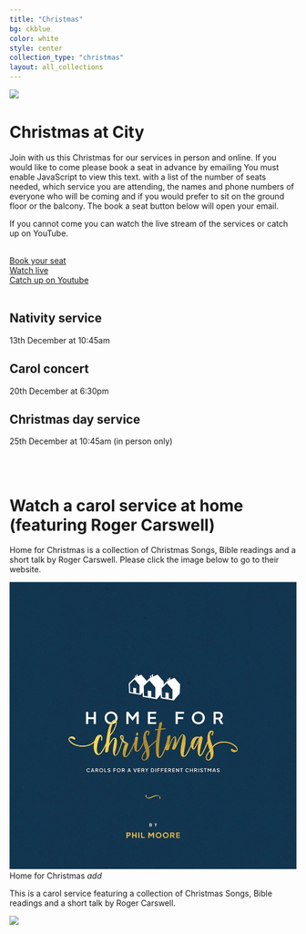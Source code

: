 ```yaml
---
title: "Christmas"
bg: ckblue
color: white
style: center
collection_type: "christmas"
layout: all_collections
---
```


<div class="hero-image-max">
  <img src="{{ 'img/christmas/happy_xmas.jpg' | relative_url }}">
</div>

# Christmas at City
Join with us this Christmas for our services in person and online. If you would like to come please book a seat in advance by emailing <script>contact1("office","cecleeds",10,"?Subject=Seat reservation&Body=Hi%0D%0D%0ASeat reservation%0D%0A==============%0D%0D%0ADate attending church service:%0D%0AMorning or Evening:%0D%0ANumber of seats required:%0D%0ADo you prefer the ground floor, the balcony or no preference:%0D%0D%0AList of first name(s), last name(s) %26 phone number(s) of those coming to the service:")</script><noscript>You must enable JavaScript to view this text.</noscript> with a list of the number of seats needed, which service you are attending, the names and phone numbers of everyone who will be coming and if you would prefer to sit on the ground floor or the balcony. The book a seat button below will open your email.

If you cannot come you can watch the live stream of the services or catch up on YouTube.

<br>
<div class="row btnlinks">
    <div class="col s12 m4 btnlink">
      <a class="light-blue darken-4 waves-effect waves-light btn-large" href='mailto:office@cecleeds@@co.uk?Subject=Seat reservation&Body=Hi%0D%0D%0ASeat reservation%0D%0A==============%0D%0D%0ADate attending church service:%0D%0AMorning or Evening:%0D%0ANumber of seats required:%0D%0ADo you prefer the ground floor, the balcony or no preference:%0D%0D%0AList of first name(s), last name(s) %26 phone number(s) of those coming to the service:' onmouseover="this.href=this.href.replace('@@','.')">Book your seat</a>
    </div>
    <div class="col s12 m4 btnlink">
      <a class="light-blue darken-4 waves-effect waves-light btn-large" href="youtube/?live=1">Watch live</a>  
    </div>
    <div class="col s12 m4 btnlink">
      <a class="light-blue darken-4 waves-effect waves-light btn-large" href="https://www.youtube.com/channel/UCALb0SwFaFdPY2gwOesvb_g">Catch up on Youtube</a>
    </div>
  </div>
<br>

## Nativity service
13th December at 10:45am

## Carol concert
20th December at 6:30pm

## Christmas day service
25th December at 10:45am (in person only)

<br>
<br>

# Watch a carol service at home (featuring Roger Carswell)
Home for Christmas is a collection of Christmas Songs, Bible readings and a short talk by Roger Carswell. Please click the image below to go to their website.

<div class="row">
    <div class="col s12 m6">
      <div class="card">
        <div class="card-image">
          <img src="img/christmas/home-for-christmas-cd.jpg">
          <span class="card-title">Home for Christmas</span>
          <a class="btn-floating halfway-fab waves-effect waves-light red"><i class="material-icons">add</i></a>
        </div>
        <div class="card-content">
          <p>This is a carol service featuring a collection of Christmas Songs, Bible readings and a short talk by Roger Carswell.</p>
        </div>
      </div>
    </div>
  </div>

<div class="hero-image">
  <img src="{{ 'img/christmas/xmas_city.jpg' | relative_url }}">
</div>
